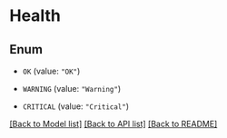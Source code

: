 # Health

## Enum


* `OK` (value: `"OK"`)

* `WARNING` (value: `"Warning"`)

* `CRITICAL` (value: `"Critical"`)


[[Back to Model list]](../README.md#documentation-for-models) [[Back to API list]](../README.md#documentation-for-api-endpoints) [[Back to README]](../README.md)


